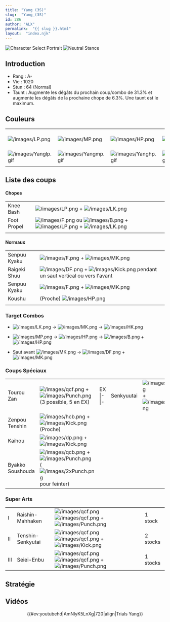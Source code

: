 ```yaml
---
title: "Yang (3S)"
slug:  "Yang_(3S)"
id: 286
author: "ALX"
permalink:  "{{ slug }}.html"
layout:  "index.njk"
---
```


![Character Select
Portrait](/images/Yang3sport.gif "Character Select Portrait") ![Neutral
Stance](/images/Yang3s-stance.gif "Neutral Stance")

## Introduction

- Rang : A-
- Vie : 1020
- Stun : 64 (Normal)
- Taunt : Augmente les dégâts du prochain coup/combo de 31.3% et
  augmente les dégâts de la prochaine chope de 6.3%. Une taunt est le
  maximum.

## Couleurs

|                                              |                                              |                                              |                                              |                                              |                                              |                                                                                                              |
|----------------------------------------------|----------------------------------------------|----------------------------------------------|----------------------------------------------|----------------------------------------------|----------------------------------------------|--------------------------------------------------------------------------------------------------------------|
| ![](/images/LP.png "/images/LP.png")         | ![](/images/MP.png "/images/MP.png")         | ![](/images/HP.png "/images/HP.png")         | ![](/images/LK.png "/images/LK.png")         | ![](/images/MK.png "/images/MK.png")         | ![](/images/HK.png "/images/HK.png")         | ![](/images/LP.png "/images/LP.png")![](/images/MK.png "/images/MK.png")![](/images/HP.png "/images/HP.png") |
| ![](/images/Yanglp.gif "/images/Yanglp.gif") | ![](/images/Yangmp.gif "/images/Yangmp.gif") | ![](/images/Yanghp.gif "/images/Yanghp.gif") | ![](/images/Yanglk.gif "/images/Yanglk.gif") | ![](/images/Yangmk.gif "/images/Yangmk.gif") | ![](/images/Yanghk.gif "/images/Yanghk.gif") | ![](/images/Yanglpmkhp.gif "/images/Yanglpmkhp.gif")                                                         |
|                                              |                                              |                                              |                                              |                                              |                                              |                                                                                                              |

## Liste des coups

#### Chopes

|             |                                                                                                                                                        |
|-------------|--------------------------------------------------------------------------------------------------------------------------------------------------------|
| Knee Bash   | ![](/images/LP.png "/images/LP.png") + ![](/images/LK.png "/images/LK.png")                                                                            |
| Foot Propel | ![](/images/F.png "/images/F.png") ou ![](/images/B.png "/images/B.png") + ![](/images/LP.png "/images/LP.png") + ![](/images/LK.png "/images/LK.png") |
|             |                                                                                                                                                        |

#### Normaux

|              |                                                                                                                          |
|--------------|--------------------------------------------------------------------------------------------------------------------------|
| Senpuu Kyaku | ![](/images/F.png "/images/F.png") + ![](/images/MK.png "/images/MK.png")                                                |
| Raigeki Shuu | ![](/images/DF.png "/images/DF.png") + ![](/images/Kick.png "/images/Kick.png") pendant un saut vertical ou vers l'avant |
| Senpuu Kyaku | ![](/images/F.png "/images/F.png") + ![](/images/MK.png "/images/MK.png")                                                |
| Koushu       | (Proche) ![](/images/HP.png "/images/HP.png")                                                                            |
|              |                                                                                                                          |

### Target Combos

- ![](/images/LK.png "/images/LK.png") -\>
  ![](/images/MK.png "/images/MK.png") -\>
  ![](/images/HK.png "/images/HK.png")

<!-- -->

- ![](/images/MP.png "/images/MP.png") -\>
  ![](/images/HP.png "/images/HP.png") -\>
  ![](/images/B.png "/images/B.png") +
  ![](/images/HP.png "/images/HP.png")

<!-- -->

- Saut avant ![](/images/MK.png "/images/MK.png") -\>
  ![](/images/DF.png "/images/DF.png") +
  ![](/images/MK.png "/images/MK.png")

### Coups Spéciaux

|                  |                                                                                                                                                   |           |            |                                                                                   |     |
|------------------|---------------------------------------------------------------------------------------------------------------------------------------------------|-----------|------------|-----------------------------------------------------------------------------------|-----|
| Tourou Zan       | ![](/images/qcf.png "/images/qcf.png") + ![](/images/Punch.png "/images/Punch.png") (3 possible, 5 en EX)                                         | EX \|-\|- | Senkyuutai | ![](/images/qcf.png "/images/qcf.png") + ![](/images/Kick.png "/images/Kick.png") | EX  |
| Zenpou Tenshin   | ![](/images/hcb.png "/images/hcb.png") + ![](/images/Kick.png "/images/Kick.png") (Proche)                                                        |           |            |                                                                                   |     |
| Kaihou           | ![](/images/dp.png "/images/dp.png") + ![](/images/Kick.png "/images/Kick.png")                                                                   |           |            |                                                                                   |     |
| Byakko Soushouda | ![](/images/qcb.png "/images/qcb.png") + ![](/images/Punch.png "/images/Punch.png") (![](/images/2xPunch.png "/images/2xPunch.png") pour feinter) |           |            |                                                                                   |     |

### Super Arts

|     |                   |                                                                                                                            |          |
|-----|-------------------|----------------------------------------------------------------------------------------------------------------------------|----------|
| I   | Raishin-Mahhaken  | ![](/images/qcf.png "/images/qcf.png") ![](/images/qcf.png "/images/qcf.png") + ![](/images/Punch.png "/images/Punch.png") | 1 stock  |
| II  | Tenshin-Senkyutai | ![](/images/qcf.png "/images/qcf.png") ![](/images/qcf.png "/images/qcf.png") + ![](/images/Kick.png "/images/Kick.png")   | 2 stocks |
| III | Seiei-Enbu        | ![](/images/qcf.png "/images/qcf.png") ![](/images/qcf.png "/images/qcf.png") + ![](/images/Punch.png "/images/Punch.png") | 1 stocks |

## Stratégie

## Vidéos

<center>

{{#ev:youtubehd\|AmNlyK5LnXg\|720\|align\|Trials Yang}}

</center>
